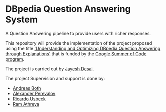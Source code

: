 # DBpedia Question Answering System
A Question Answering pipeline to provide users with richer responses.  <br>

This repository will provide the implementation of the project proposed using the title ['Understanding and Optimizing DBpedia Question Answering through Explanations'](https://forum.dbpedia.org/t/understanding-and-optimizing-dbpedia-question-answering-through-explanations-gsoc2022/1628) that is funded by the [Google Summer of Code program](https://summerofcode.withgoogle.com/programs/2022/projects/xMuRURaT).

The project is carried out by [Jayesh Desai](https://github.com/UditArora2000). 

The project Supervision and support is done by:

* [Andreas Both](https://github.com/anbo-de)
* [Alexander Perevalov](https://github.com/Perevalov)
* [Ricardo Usbeck](https://github.com/RicardoUsbeck)
* [Ram Athreya](https://github.com/ram-g-athreya)